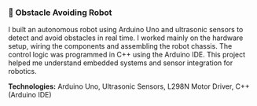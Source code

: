 ### 🤖 Obstacle Avoiding Robot

I built an autonomous robot using Arduino Uno and ultrasonic sensors to detect and avoid obstacles in real time. I worked mainly on the hardware setup, wiring the components and assembling the robot chassis. The control logic was programmed in C++ using the Arduino IDE. This project helped me understand embedded systems and sensor integration for robotics.

**Technologies:** Arduino Uno, Ultrasonic Sensors, L298N Motor Driver, C++ (Arduino IDE)

